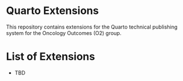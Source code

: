 # Quarto Extensions

This repository contains extensions for the Quarto technical publishing system for the Oncology Outcomes (O2) group.

# List of Extensions

- TBD
